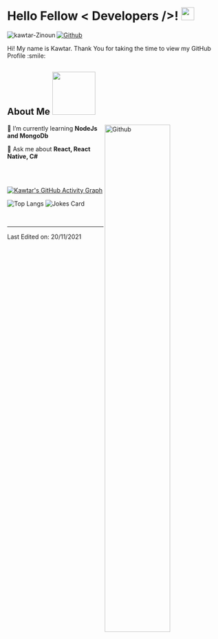 <h1> Hello Fellow < Developers />! <img src = "https://raw.githubusercontent.com/MartinHeinz/MartinHeinz/master/wave.gif" width = 30px> </h1>
<p align='center'>
</p>

 
<img align="left" src="https://komarev.com/ghpvc/?username=kawtar-Zinoun&label=Profile%20views&color=FF00E4&style=flat" alt="kawtar-Zinoun" />
  
[![Github](https://img.shields.io/github/followers/kawtar-Zinoun?label=Follow&style=social)](https://github.com/kawtar-Zinoun) 
 
  
<div size='20px'> Hi! My name is Kawtar. Thank You for taking the time to view my GitHub Profile :smile: 
</div>

<h2> About Me <img src = "https://media0.giphy.com/media/KDDpcKigbfFpnejZs6/giphy.gif?cid=ecf05e47oy6f4zjs8g1qoiystc56cu7r9tb8a1fe76e05oty&rid=giphy.gif" width = 100px></h2>

<img width="55%" align="right" alt="Github" src="https://raw.githubusercontent.com/onimur/.github/master/.resources/git-header.svg" />
  
 🌱 I’m currently learning **NodeJs and MongoDb**
  
 💬 Ask me about **React, React Native, C#**
  

<br>
  <br>
  
[![Kawtar's GitHub Activity Graph](https://activity-graph.herokuapp.com/graph?username=kawtar-Zinoun&theme=tokyonight)](https://git.io/praveenscience)

![Top Langs](https://github-readme-stats.vercel.app/api/top-langs/?username=kawtar-Zinoun&theme=tokyonight) ![Jokes Card](https://readme-jokes.vercel.app/api?theme=tokyonight) 


<br>

-----

Last Edited on: 20/11/2021
